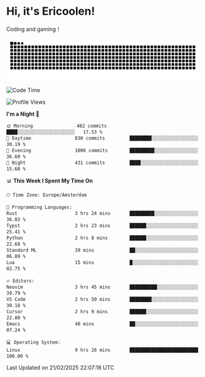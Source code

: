 # Hi, it's Ericoolen!
Coding and gaming！

<picture>
  <source media="(prefers-color-scheme: dark)" srcset="https://raw.githubusercontent.com/Eric-Song-Nop/Eric-Song-Nop/output/github-contribution-grid-snake-dark.svg">
  <source media="(prefers-color-scheme: light)" srcset="https://raw.githubusercontent.com/Eric-Song-Nop/Eric-Song-Nop/output/github-contribution-grid-snake.svg">
  <img alt="github contribution grid snake animation" src="https://raw.githubusercontent.com/Eric-Song-Nop/Eric-Song-Nop/output/github-contribution-grid-snake.svg">
</picture>

<!--START_SECTION:waka-->
![Code Time](http://img.shields.io/badge/Code%20Time-1%2C781%20hrs%2032%20mins-blue)

![Profile Views](http://img.shields.io/badge/Profile%20Views-8-blue)

**I'm a Night 🦉** 

```text
🌞 Morning                482 commits         ████░░░░░░░░░░░░░░░░░░░░░   17.53 % 
🌆 Daytime                830 commits         ████████░░░░░░░░░░░░░░░░░   30.19 % 
🌃 Evening                1006 commits        █████████░░░░░░░░░░░░░░░░   36.60 % 
🌙 Night                  431 commits         ████░░░░░░░░░░░░░░░░░░░░░   15.68 % 
```


📊 **This Week I Spent My Time On** 

```text
🕑︎ Time Zone: Europe/Amsterdam

💬 Programming Languages: 
Rust                     3 hrs 24 mins       █████████░░░░░░░░░░░░░░░░   36.03 % 
Typst                    2 hrs 23 mins       ██████░░░░░░░░░░░░░░░░░░░   25.41 % 
Python                   2 hrs 8 mins        ██████░░░░░░░░░░░░░░░░░░░   22.68 % 
Standard ML              39 mins             ██░░░░░░░░░░░░░░░░░░░░░░░   06.89 % 
Lua                      15 mins             █░░░░░░░░░░░░░░░░░░░░░░░░   02.75 % 

🔥 Editors: 
Neovim                   3 hrs 45 mins       ██████████░░░░░░░░░░░░░░░   39.79 % 
VS Code                  2 hrs 50 mins       ████████░░░░░░░░░░░░░░░░░   30.18 % 
Cursor                   2 hrs 9 mins        ██████░░░░░░░░░░░░░░░░░░░   22.80 % 
Emacs                    40 mins             ██░░░░░░░░░░░░░░░░░░░░░░░   07.24 % 

💻 Operating System: 
Linux                    9 hrs 26 mins       █████████████████████████   100.00 % 
```


 Last Updated on 21/02/2025 22:07:18 UTC
<!--END_SECTION:waka-->
